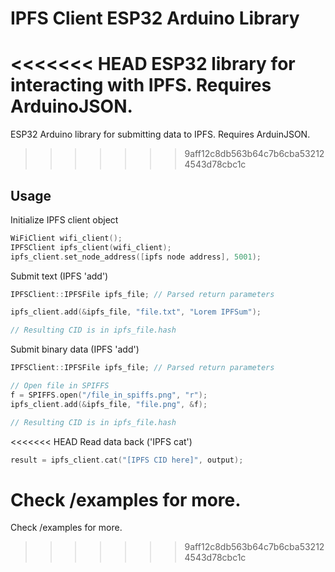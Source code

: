 # IPFS Client ESP32 Arduino Library
<<<<<<< HEAD
ESP32 library for interacting with IPFS.
Requires ArduinoJSON.
=======
ESP32 Arduino library for submitting data to IPFS.
Requires ArduinJSON.
>>>>>>> 9aff12c8db563b64c7b6cba532124543d78cbc1c

## Usage

Initialize IPFS client object
```c++
WiFiClient wifi_client();
IPFSClient ipfs_client(wifi_client);
ipfs_client.set_node_address([ipfs node address], 5001);
```

Submit text (IPFS 'add')
```c++
IPFSClient::IPFSFile ipfs_file; // Parsed return parameters

ipfs_client.add(&ipfs_file, "file.txt", "Lorem IPFSum");

// Resulting CID is in ipfs_file.hash
```

Submit binary data (IPFS 'add')
```c++
IPFSClient::IPFSFile ipfs_file; // Parsed return parameters

// Open file in SPIFFS
f = SPIFFS.open("/file_in_spiffs.png", "r");
ipfs_client.add(&ipfs_file, "file.png", &f);

// Resulting CID is in ipfs_file.hash
```

<<<<<<< HEAD
Read data back ('IPFS cat')
```c++
result = ipfs_client.cat("[IPFS CID here]", output);
```

Check /examples for more.
=======
Check /examples for more.
>>>>>>> 9aff12c8db563b64c7b6cba532124543d78cbc1c

